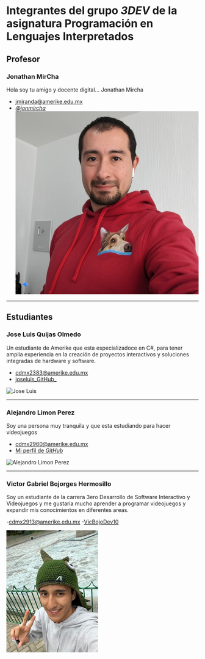 # Integrantes del grupo _3DEV_ de la asignatura Programación en Lenguajes Interpretados

## Profesor

### Jonathan MirCha

Hola soy tu amigo y docente digital... Jonathan Mircha

- [jmiranda@amerike.edu.mx](jmiranda@amerike.edu.mx)
- [_@jonmircha_](https://github.com/jonmircha)
  ![Jonathan MirCha](./img/jonmirchaia.jpeg)

---

## Estudiantes

### Jose Luis Quijas Olmedo
 
Un estudiante de Amerike que esta especializadoce en C#, para tener amplia experiencia en la creación de proyectos interactivos y soluciones integradas de hardware y software.
 
- [cdmx2383@amerike.edu.mx](cdmx2383@amerike.edu.mx) 
- [joseluis_GitHub_](https://github.com/joseluis252001) 
 
![Jose Luis](https://statics.bigbangnews.com/2024/05/crop/6643abe225df3__912x912.webp) 
 
---

### Alejandro Limon Perez

Soy una persona muy tranquila y que esta estudiando para hacer videojuegos

- [cdmx2960@amerike.edu.mx](tucorreo@amerike.edu.mx)
- [Mi perfil de _GitHub_](https://github.com/Angry6irds)

![Alejandro Limon Perez](https://chedrauimx.vtexassets.com/arquivos/ids/38927870-800-auto?v=638670752322830000&width=800&height=auto&aspect=true)

--- 

### Victor Gabriel Bojorges Hermosillo

Soy un estudiante de la carrera 3ero Desarrollo de Software Interactivo y Videojuegos y me gustaria mucho aprender a programar videojuegos y expandir mis conocimientos en diferentes areas.

-[cdmx2913@amerike.edu.mx](cdmx2913@amerike.edu.mx)
-[VicBojoDev10](https://github.com/VicBojoDev10)

![VictorBojorges](/img/Vic.jpeg)